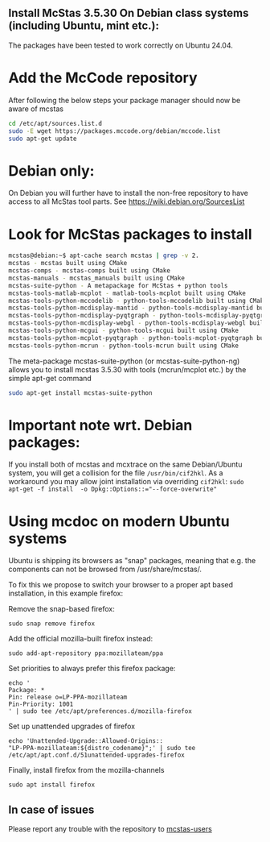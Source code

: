 ## Install McStas 3.5.30 On Debian class systems (including Ubuntu, mint etc.):
The packages have been tested to work correctly on Ubuntu 24.04.

# Add the McCode repository
After following the below steps your package manager should now be aware of mcstas
```bash
cd /etc/apt/sources.list.d
sudo -E wget https://packages.mccode.org/debian/mccode.list
sudo apt-get update
```

# Debian only:
On Debian you will further have to install the non-free repository to have access to all McStas tool parts. See https://wiki.debian.org/SourcesList

# Look for McStas packages to install
```bash
mcstas@debian:~$ apt-cache search mcstas | grep -v 2.
mcstas - mcstas built using CMake
mcstas-comps - mcstas-comps built using CMake
mcstas-manuals - mcstas_manuals built using CMake
mcstas-suite-python - A metapackage for McStas + python tools
mcstas-tools-matlab-mcplot - matlab-tools-mcplot built using CMake
mcstas-tools-python-mccodelib - python-tools-mccodelib built using CMake
mcstas-tools-python-mcdisplay-mantid - python-tools-mcdisplay-mantid built using CMake
mcstas-tools-python-mcdisplay-pyqtgraph - python-tools-mcdisplay-pyqtgraph built using CMake
mcstas-tools-python-mcdisplay-webgl - python-tools-mcdisplay-webgl built using CMake
mcstas-tools-python-mcgui - python-tools-mcgui built using CMake
mcstas-tools-python-mcplot-pyqtgraph - python-tools-mcplot-pyqtgraph built using CMake
mcstas-tools-python-mcrun - python-tools-mcrun built using CMake
```
The meta-package mcstas-suite-python (or mcstas-suite-python-ng)
allows you to install mcstas 3.5.30 with tools (mcrun/mcplot etc.) by
the simple apt-get command
```bash
sudo apt-get install mcstas-suite-python
```

# Important note wrt. Debian packages:
If you install both of mcstas and mcxtrace on the same Debian/Ubuntu system, you will get a collision for the file `/usr/bin/cif2hkl`. As a workaround you may allow joint installation via overriding `cif2hkl`:
  `sudo apt-get -f install  -o Dpkg::Options::="--force-overwrite"`

# Using mcdoc on modern Ubuntu systems
Ubuntu is shipping its browsers as "snap" packages, meaning that
e.g. the components can not be browsed from /usr/share/mcstas/.

To fix this we propose to switch your browser to a proper apt based
installation, in this example firefox:

Remove the snap-based firefox:
```
sudo snap remove firefox
```
Add the official mozilla-built firefox instead:
```
sudo add-apt-repository ppa:mozillateam/ppa
```
Set priorities to always prefer this firefox package:
```
echo '
Package: *
Pin: release o=LP-PPA-mozillateam
Pin-Priority: 1001
' | sudo tee /etc/apt/preferences.d/mozilla-firefox
```
Set up unattended upgrades of firefox
```
echo 'Unattended-Upgrade::Allowed-Origins::
"LP-PPA-mozillateam:${distro_codename}";' | sudo tee
/etc/apt/apt.conf.d/51unattended-upgrades-firefox
```
Finally, install firefox from the mozilla-channels
```
sudo apt install firefox
```

## In case of issues
Please report any trouble with the repository to [mcstas-users](mailto:mcstas-users@mcstas.org)


